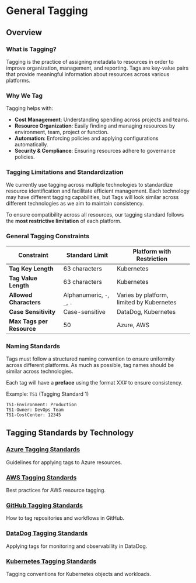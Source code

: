 # General Tagging

## Overview

### What is Tagging?
Tagging is the practice of assigning metadata to resources in order to improve organization, management, and reporting. Tags are key-value pairs that provide meaningful information about resources across various platforms.

### Why We Tag
Tagging helps with:

- **Cost Management**: Understanding spending across projects and teams.
- **Resource Organization**: Easily finding and managing resources by environment, team, project or function.
- **Automation**: Enforcing policies and applying configurations automatically.
- **Security & Compliance**: Ensuring resources adhere to governance policies.

### Tagging Limitations and Standardization
We currently use tagging across multiple technologies to standardize resource identification and facilitate efficient management. Each technology may have different tagging capabilities, but Tags will look similar across different technologies as we aim to maintain consistency. 

To ensure compatibility across all resources, our tagging standard follows the **most restrictive limitation** of each platform. 

### **General Tagging Constraints**

| Constraint                | Standard Limit              | Platform with Restriction                 |
| ------------------------- | --------------------------- | ----------------------------------------- |
| **Tag Key Length**        | 63 characters               | Kubernetes                                |
| **Tag Value Length**      | 63 characters               | Kubernetes                                |
| **Allowed Characters**    | Alphanumeric, `-`, `_`, `.` | Varies by platform, limited by Kubernetes |
| **Case Sensitivity**      | Case-sensitive              | DataDog, Kubernetes                       |
| **Max Tags per Resource** | 50                          | Azure, AWS                                |

### Naming Standards
Tags must follow a structured naming convention to ensure uniformity across different platforms. As much as possible, tag names should be similar across technologies.

Each tag will have a **preface** using the format XX# to ensure consistency.

Example: `TS1` (Tagging Standard 1)  
```
TS1-Environment: Production
TS1-Owner: DevOps Team
TS1-CostCenter: 12345
```

## Tagging Standards by Technology

### [Azure Tagging Standards](azure.md)
Guidelines for applying tags to Azure resources.

### [AWS Tagging Standards](aws.md)
Best practices for AWS resource tagging.

### [GitHub Tagging Standards](github.md)
How to tag repositories and workflows in GitHub.

### [DataDog Tagging Standards](datadog.md)
Applying tags for monitoring and observability in DataDog.

### [Kubernetes Tagging Standards](k8s.md)
Tagging conventions for Kubernetes objects and workloads.